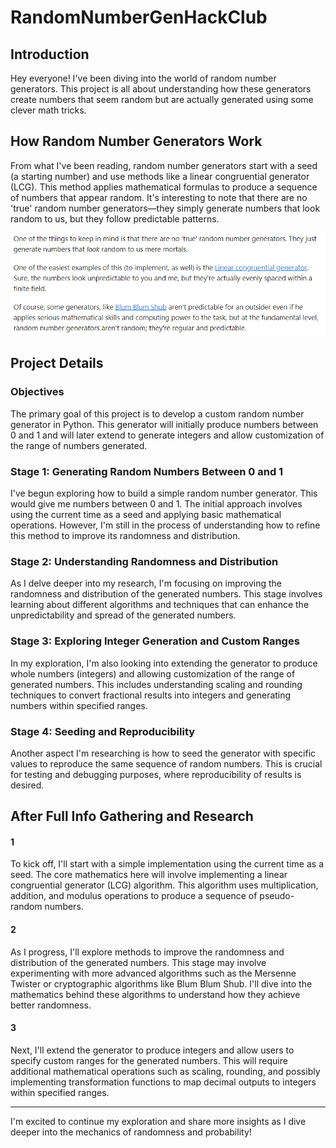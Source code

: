 # RandomNumberGenHackClub

## Introduction

Hey everyone! I've been diving into the world of random number generators. This project is all about understanding how these generators create numbers that seem random but are actually generated using some clever math tricks.

## How Random Number Generators Work

From what I've been reading, random number generators start with a seed (a starting number) and use methods like a linear congruential generator (LCG). This method applies mathematical formulas to produce a sequence of numbers that appear random. It's interesting to note that there are no 'true' random number generators—they simply generate numbers that look random to us, but they follow predictable patterns.

![Random Number Generator](https://github.com/CoderFleet/RandomNumberGenHackClub/blob/main/image.png)

## Project Details

### Objectives

The primary goal of this project is to develop a custom random number generator in Python. This generator will initially produce numbers between 0 and 1 and will later extend to generate integers and allow customization of the range of numbers generated.

### Stage 1: Generating Random Numbers Between 0 and 1

I've begun exploring how to build a simple random number generator. This would give me numbers between 0 and 1. The initial approach involves using the current time as a seed and applying basic mathematical operations. However, I'm still in the process of understanding how to refine this method to improve its randomness and distribution.

### Stage 2: Understanding Randomness and Distribution

As I delve deeper into my research, I'm focusing on improving the randomness and distribution of the generated numbers. This stage involves learning about different algorithms and techniques that can enhance the unpredictability and spread of the generated numbers.

### Stage 3: Exploring Integer Generation and Custom Ranges

In my exploration, I'm also looking into extending the generator to produce whole numbers (integers) and allowing customization of the range of generated numbers. This includes understanding scaling and rounding techniques to convert fractional results into integers and generating numbers within specified ranges.

### Stage 4: Seeding and Reproducibility

Another aspect I'm researching is how to seed the generator with specific values to reproduce the same sequence of random numbers. This is crucial for testing and debugging purposes, where reproducibility of results is desired.

## After Full Info Gathering and Research

#### 1
To kick off, I'll start with a simple implementation using the current time as a seed. The core mathematics here will involve implementing a linear congruential generator (LCG) algorithm. This algorithm uses multiplication, addition, and modulus operations to produce a sequence of pseudo-random numbers.

#### 2
As I progress, I'll explore methods to improve the randomness and distribution of the generated numbers. This stage may involve experimenting with more advanced algorithms such as the Mersenne Twister or cryptographic algorithms like Blum Blum Shub. I'll dive into the mathematics behind these algorithms to understand how they achieve better randomness.

#### 3
Next, I'll extend the generator to produce integers and allow users to specify custom ranges for the generated numbers. This will require additional mathematical operations such as scaling, rounding, and possibly implementing transformation functions to map decimal outputs to integers within specified ranges.

---

I'm excited to continue my exploration and share more insights as I dive deeper into the mechanics of randomness and probability!

